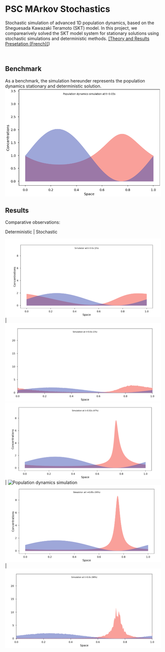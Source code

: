 # PSC MArkov Stochastics

Stochastic simulation of advanced 1D population dynamics, based on the Sheguesada Kawazaki Teramoto (SKT) model.
In this project, we comparearively solved the SKT model system for stationary solutions using stochastic simulations and deterministic methods. [[Theory and Results Presetation (French)]](./misc/PSC.pdf))


<br>


## Benchmark

As a benchmark, the simulation hereunder represents the population dynamics stationary and deterministic solution.
![Population dynamics simulation](./misc/SKT.gif)


## Results

Comparative observations:

Deterministic | Stochastic

![Population dynamics simulation](./misc/detbeg.png) | ![Population dynamics simulation](./misc/stobeg.png)
![Population dynamics simulation](./misc/detmid.png) | ![Population dynamics simulation](./misc/stomid.png)
![Population dynamics simulation](./misc/detend.png) | ![Population dynamics simulation](./misc/stoend.png)










